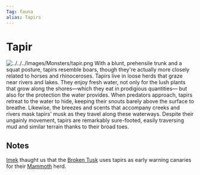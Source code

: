 ```yaml
---
Tag: fauna
alias: Tapirs
---
```

# Tapir
![../../../Images/Monsters/tapir.png](tapir.png)
With a blunt, prehensile trunk and a squat posture, tapirs resemble boars, though they're actually more closely related to horses and rhinoceroses. Tapirs live in loose herds that graze near rivers and lakes. They enjoy fresh water, not only for the lush plants that grow along the shores—which they eat in prodigious quantities— but also for the protection the water provides. When predators approach, tapirs retreat to the water to hide, keeping their snouts barely above the surface to breathe. Likewise, the breezes and scents that accompany creeks and rivers mask tapirs' musk as they travel along these waterways. Despite their ungainly movement, tapirs are remarkably sure-footed, easily traversing mud and similar terrain thanks to their broad toes.

## Notes
[Imek](../Broken-Tusk/Imek.md) thaught us that the [Broken Tusk](../../Organizations/Broken-Tusk.md) uses tapirs as early warning canaries for their [Mammoth](Mammoth.md) herd.